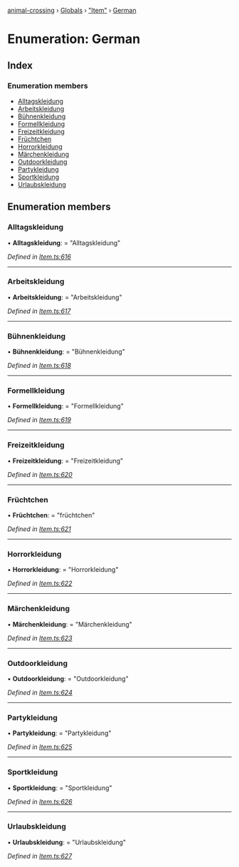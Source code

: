 [animal-crossing](../README.md) › [Globals](../globals.md) › ["Item"](../modules/_item_.md) › [German](_item_.german.md)

# Enumeration: German

## Index

### Enumeration members

* [Alltagskleidung](_item_.german.md#alltagskleidung)
* [Arbeitskleidung](_item_.german.md#arbeitskleidung)
* [Bühnenkleidung](_item_.german.md#bühnenkleidung)
* [Formellkleidung](_item_.german.md#formellkleidung)
* [Freizeitkleidung](_item_.german.md#freizeitkleidung)
* [Früchtchen](_item_.german.md#früchtchen)
* [Horrorkleidung](_item_.german.md#horrorkleidung)
* [Märchenkleidung](_item_.german.md#märchenkleidung)
* [Outdoorkleidung](_item_.german.md#outdoorkleidung)
* [Partykleidung](_item_.german.md#partykleidung)
* [Sportkleidung](_item_.german.md#sportkleidung)
* [Urlaubskleidung](_item_.german.md#urlaubskleidung)

## Enumeration members

###  Alltagskleidung

• **Alltagskleidung**: = "Alltagskleidung"

*Defined in [Item.ts:616](https://github.com/Norviah/animal-crossing/blob/b7769d3/module/types/Item.ts#L616)*

___

###  Arbeitskleidung

• **Arbeitskleidung**: = "Arbeitskleidung"

*Defined in [Item.ts:617](https://github.com/Norviah/animal-crossing/blob/b7769d3/module/types/Item.ts#L617)*

___

###  Bühnenkleidung

• **Bühnenkleidung**: = "Bühnenkleidung"

*Defined in [Item.ts:618](https://github.com/Norviah/animal-crossing/blob/b7769d3/module/types/Item.ts#L618)*

___

###  Formellkleidung

• **Formellkleidung**: = "Formellkleidung"

*Defined in [Item.ts:619](https://github.com/Norviah/animal-crossing/blob/b7769d3/module/types/Item.ts#L619)*

___

###  Freizeitkleidung

• **Freizeitkleidung**: = "Freizeitkleidung"

*Defined in [Item.ts:620](https://github.com/Norviah/animal-crossing/blob/b7769d3/module/types/Item.ts#L620)*

___

###  Früchtchen

• **Früchtchen**: = "früchtchen"

*Defined in [Item.ts:621](https://github.com/Norviah/animal-crossing/blob/b7769d3/module/types/Item.ts#L621)*

___

###  Horrorkleidung

• **Horrorkleidung**: = "Horrorkleidung"

*Defined in [Item.ts:622](https://github.com/Norviah/animal-crossing/blob/b7769d3/module/types/Item.ts#L622)*

___

###  Märchenkleidung

• **Märchenkleidung**: = "Märchenkleidung"

*Defined in [Item.ts:623](https://github.com/Norviah/animal-crossing/blob/b7769d3/module/types/Item.ts#L623)*

___

###  Outdoorkleidung

• **Outdoorkleidung**: = "Outdoorkleidung"

*Defined in [Item.ts:624](https://github.com/Norviah/animal-crossing/blob/b7769d3/module/types/Item.ts#L624)*

___

###  Partykleidung

• **Partykleidung**: = "Partykleidung"

*Defined in [Item.ts:625](https://github.com/Norviah/animal-crossing/blob/b7769d3/module/types/Item.ts#L625)*

___

###  Sportkleidung

• **Sportkleidung**: = "Sportkleidung"

*Defined in [Item.ts:626](https://github.com/Norviah/animal-crossing/blob/b7769d3/module/types/Item.ts#L626)*

___

###  Urlaubskleidung

• **Urlaubskleidung**: = "Urlaubskleidung"

*Defined in [Item.ts:627](https://github.com/Norviah/animal-crossing/blob/b7769d3/module/types/Item.ts#L627)*

